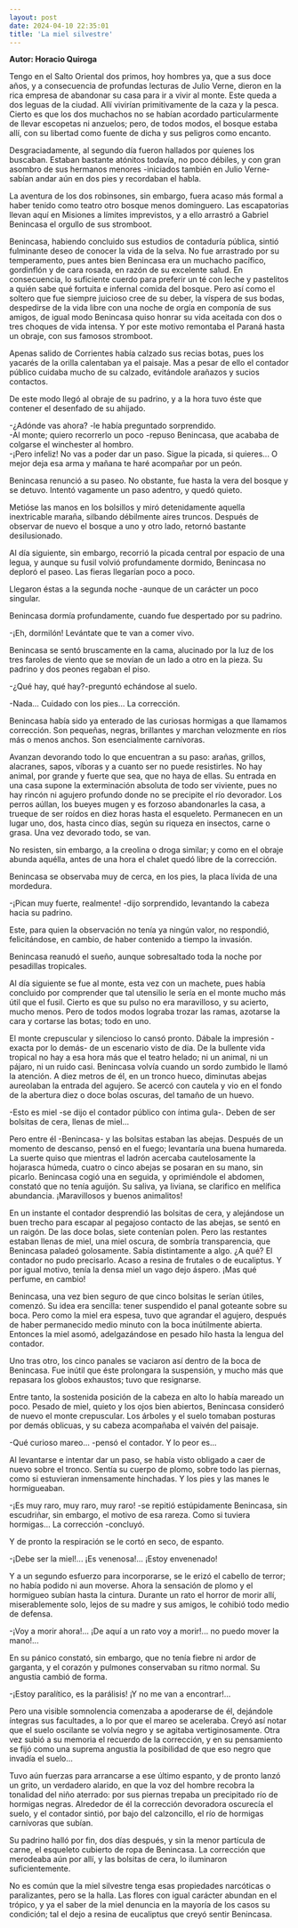 ```yaml
---
layout: post
date: 2024-04-10 22:35:01
title: 'La miel silvestre'
---
```


**Autor: Horacio Quiroga**

Tengo en el Salto Oriental dos primos, hoy hombres ya, que a sus doce
años, y a consecuencia de profundas lecturas de Julio Verne, dieron en
la rica empresa de abandonar su casa para ir a vivir al monte. Este
queda a dos leguas de la ciudad. Allí vivirían primitivamente de la
caza y la pesca. Cierto es que los dos muchachos no se habían acordado
particularmente de llevar escopetas ni anzuelos; pero, de todos modos,
el bosque estaba allí, con su libertad como fuente de dicha y sus
peligros como encanto.

Desgraciadamente, al segundo día fueron hallados por quienes los
buscaban. Estaban bastante atónitos todavía, no poco débiles, y con
gran asombro de sus hermanos menores -iniciados también en Julio Verne-
sabían andar aún en dos pies y recordaban el habla.

La aventura de los dos robinsones, sin embargo, fuera acaso más formal
a haber tenido como teatro otro bosque menos dominguero. Las
escapatorias llevan aquí en Misiones a límites imprevistos, y a ello
arrastró a Gabriel Benincasa el orgullo de sus stromboot.

Benincasa, habiendo concluido sus estudios de contaduría pública,
sintió fulminante deseo de conocer la vida de la selva. No fue
arrastrado por su temperamento, pues antes bien Benincasa era un
muchacho pacífico, gordinflón y de cara rosada, en razón de su
excelente salud. En consecuencia, lo suficiente cuerdo para preferir un
té con leche y pastelitos a quién sabe qué fortuita e infernal comida
del bosque. Pero así como el soltero que fue siempre juicioso cree de
su deber, la víspera de sus bodas, despedirse de la vida libre con una
noche de orgía en componía de sus amigos, de igual modo Benincasa quiso
honrar su vida aceitada con dos o tres choques de vida intensa. Y por
este motivo remontaba el Paraná hasta un obraje, con sus famosos
stromboot.

Apenas salido de Corrientes había calzado sus recias botas, pues los
yacarés de la orilla calentaban ya el paisaje. Mas a pesar de ello el
contador público cuidaba mucho de su calzado, evitándole arañazos y
sucios contactos.

De este modo llegó al obraje de su padrino, y a la hora tuvo éste que
contener el desenfado de su ahijado.

-¿Adónde vas ahora? -le había preguntado sorprendido.  
-Al monte; quiero recorrerlo un poco -repuso Benincasa, que acababa de
colgarse el winchester al hombro.  
-¡Pero infeliz! No vas a poder dar un paso. Sigue la picada, si
quieres... O mejor deja esa arma y mañana te haré acompañar por un
peón.

Benincasa renunció a su paseo. No obstante, fue hasta la vera del
bosque y se detuvo. Intentó vagamente un paso adentro, y quedó quieto.

Metióse las manos en los bolsillos y miró detenidamente aquella
inextricable maraña, silbando débilmente aires truncos. Después de
observar de nuevo el bosque a uno y otro lado, retornó bastante
desilusionado.

Al día siguiente, sin embargo, recorrió la picada central por espacio
de una legua, y aunque su fusil volvió profundamente dormido, Benincasa
no deploró el paseo. Las fieras llegarían poco a poco.

Llegaron éstas a la segunda noche -aunque de un carácter un poco
singular.

Benincasa dormía profundamente, cuando fue despertado por su padrino.

-¡Eh, dormilón! Levántate que te van a comer vivo.

Benincasa se sentó bruscamente en la cama, alucinado por la luz de los
tres faroles de viento que se movían de un lado a otro en la pieza. Su
padrino y dos peones regaban el piso.

-¿Qué hay, qué hay?-preguntó echándose al suelo.

-Nada... Cuidado con los pies... La corrección.

Benincasa había sido ya enterado de las curiosas hormigas a que
llamamos corrección. Son pequeñas, negras, brillantes y marchan
velozmente en ríos más o menos anchos. Son esencialmente carnívoras.

Avanzan devorando todo lo que encuentran a su paso: arañas, grillos,
alacranes, sapos, víboras y a cuanto ser no puede resistirles. No hay
animal, por grande y fuerte que sea, que no haya de ellas. Su entrada
en una casa supone la exterminación absoluta de todo ser viviente, pues
no hay rincón ni agujero profundo donde no se precipite el río
devorador. Los perros aúllan, los bueyes mugen y es forzoso
abandonarles la casa, a trueque de ser roídos en diez horas hasta el
esqueleto. Permanecen en un lugar uno, dos, hasta cinco días, según su
riqueza en insectos, carne o grasa. Una vez devorado todo, se van.

No resisten, sin embargo, a la creolina o droga similar; y como en el
obraje abunda aquélla, antes de una hora el chalet quedó libre de la
corrección.

Benincasa se observaba muy de cerca, en los pies, la placa lívida de
una mordedura.

-¡Pican muy fuerte, realmente! -dijo sorprendido, levantando la cabeza
hacia su padrino.

Este, para quien la observación no tenía ya ningún valor, no respondió,
felicitándose, en cambio, de haber contenido a tiempo la invasión.

Benincasa reanudó el sueño, aunque sobresaltado toda la noche por
pesadillas tropicales.

Al día siguiente se fue al monte, esta vez con un machete, pues había
concluido por comprender que tal utensilio le sería en el monte mucho
más útil que el fusil. Cierto es que su pulso no era maravilloso, y su
acierto, mucho menos. Pero de todos modos lograba trozar las ramas,
azotarse la cara y cortarse las botas; todo en uno.

El monte crepuscular y silencioso lo cansó pronto. Dábale la impresión
-exacta por lo demás- de un escenario visto de día. De la bullente vida
tropical no hay a esa hora más que el teatro helado; ni un animal, ni
un pájaro, ni un ruido casi. Benincasa volvía cuando un sordo zumbido
le llamó la atención. A diez metros de él, en un tronco hueco,
diminutas abejas aureolaban la entrada del agujero. Se acercó con
cautela y vio en el fondo de la abertura diez o doce bolas oscuras, del
tamaño de un huevo.

-Esto es miel -se dijo el contador público con íntima gula-. Deben de
ser bolsitas de cera, llenas de miel...

Pero entre él -Benincasa- y las bolsitas estaban las abejas. Después de
un momento de descanso, pensó en el fuego; levantaría una buena
humareda. La suerte quiso que mientras el ladrón acercaba
cautelosamente la hojarasca húmeda, cuatro o cinco abejas se posaran en
su mano, sin picarlo. Benincasa cogió una en seguida, y oprimiéndole el
abdomen, constató que no tenía aguijón. Su saliva, ya liviana, se
clarifico en melífica abundancia. ¡Maravillosos y buenos animalitos!

En un instante el contador desprendió las bolsitas de cera, y
alejándose un buen trecho para escapar al pegajoso contacto de las
abejas, se sentó en un raigón. De las doce bolas, siete contenían
polen. Pero las restantes estaban llenas de miel, una miel oscura, de
sombría transparencia, que Benincasa paladeó golosamente. Sabía
distintamente a algo. ¿A qué? El contador no pudo precisarlo. Acaso a
resina de frutales o de eucaliptus. Y por igual motivo, tenía la densa
miel un vago dejo áspero. ¡Mas qué perfume, en cambio!

Benincasa, una vez bien seguro de que cinco bolsitas le serían útiles,
comenzó. Su idea era sencilla: tener suspendido el panal goteante sobre
su boca. Pero como la miel era espesa, tuvo que agrandar el agujero,
después de haber permanecido medio minuto con la boca inútilmente
abierta. Entonces la miel asomó, adelgazándose en pesado hilo hasta la
lengua del contador.

Uno tras otro, los cinco panales se vaciaron así dentro de la boca de
Benincasa. Fue inútil que éste prolongara la suspensión, y mucho más
que repasara los globos exhaustos; tuvo que resignarse.

Entre tanto, la sostenida posición de la cabeza en alto lo había
mareado un poco. Pesado de miel, quieto y los ojos bien abiertos,
Benincasa consideró de nuevo el monte crepuscular. Los árboles y el
suelo tomaban posturas por demás oblicuas, y su cabeza acompañaba el
vaivén del paisaje.

-Qué curioso mareo... -pensó el contador. Y lo peor es...

Al levantarse e intentar dar un paso, se había visto obligado a caer de
nuevo sobre el tronco. Sentía su cuerpo de plomo, sobre todo las
piernas, como si estuvieran inmensamente hinchadas. Y los pies y las
manes le hormigueaban.

-¡Es muy raro, muy raro, muy raro! -se repitió estúpidamente Benincasa,
sin escudriñar, sin embargo, el motivo de esa rareza. Como si tuviera
hormigas... La corrección -concluyó.

Y de pronto la respiración se le cortó en seco, de espanto.

-¡Debe ser la miel!... ¡Es venenosa!... ¡Estoy envenenado!

Y a un segundo esfuerzo para incorporarse, se le erizó el cabello de
terror; no había podido ni aun moverse. Ahora la sensación de plomo y
el hormigueo subían hasta la cintura. Durante un rato el horror de
morir allí, miserablemente solo, lejos de su madre y sus amigos, le
cohibió todo medio de defensa.

-¡Voy a morir ahora!... ¡De aquí a un rato voy a morir!... no puedo
mover la mano!...

En su pánico constató, sin embargo, que no tenía fiebre ni ardor de
garganta, y el corazón y pulmones conservaban su ritmo normal. Su
angustia cambió de forma.

-¡Estoy paralítico, es la parálisis! ¡Y no me van a encontrar!...

Pero una visible somnolencia comenzaba a apoderarse de él, dejándole
íntegras sus facultades, a lo por que el mareo se aceleraba. Creyó así
notar que el suelo oscilante se volvía negro y se agitaba
vertiginosamente. Otra vez subió a su memoria el recuerdo de la
corrección, y en su pensamiento se fijó como una suprema angustia la
posibilidad de que eso negro que invadía el suelo...

Tuvo aún fuerzas para arrancarse a ese último espanto, y de pronto
lanzó un grito, un verdadero alarido, en que la voz del hombre recobra
la tonalidad del niño aterrado: por sus piernas trepaba un precipitado
río de hormigas negras. Alrededor de él la corrección devoradora
oscurecía el suelo, y el contador sintió, por bajo del calzoncillo, el
río de hormigas carnívoras que subían.

Su padrino halló por fin, dos días después, y sin la menor partícula de
carne, el esqueleto cubierto de ropa de Benincasa. La corrección que
merodeaba aún por allí, y las bolsitas de cera, lo iluminaron
suficientemente.

No es común que la miel silvestre tenga esas propiedades narcóticas o
paralizantes, pero se la halla. Las flores con igual carácter abundan
en el trópico, y ya el saber de la miel denuncia en la mayoría de los
casos su condición; tal el dejo a resina de eucaliptus que creyó sentir
Benincasa.